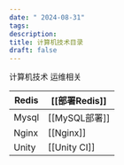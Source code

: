 ```yaml
---
date: " 2024-08-31"
tags: 
description: 
title: 计算机技术目录
draft: false
---
```

计算机技术
运维相关

| Redis | [[部署Redis]]  |
| ----- | ------------ |
| Mysql | [[MySQL部署]]  |
| Nginx | [[Nginx]]    |
| Unity | [[Unity CI]] |
